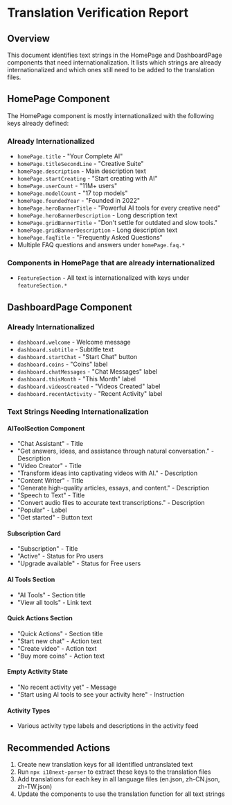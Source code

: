 # Translation Verification Report

## Overview
This document identifies text strings in the HomePage and DashboardPage components that need internationalization. It lists which strings are already internationalized and which ones still need to be added to the translation files.

## HomePage Component

The HomePage component is mostly internationalized with the following keys already defined:

### Already Internationalized
- `homePage.title` - "Your Complete AI"
- `homePage.titleSecondLine` - "Creative Suite"
- `homePage.description` - Main description text
- `homePage.startCreating` - "Start creating with AI"
- `homePage.userCount` - "11M+ users"
- `homePage.modelCount` - "17 top models"
- `homePage.foundedYear` - "Founded in 2022"
- `homePage.heroBannerTitle` - "Powerful AI tools for every creative need"
- `homePage.heroBannerDescription` - Long description text
- `homePage.gridBannerTitle` - "Don't settle for outdated and slow tools."
- `homePage.gridBannerDescription` - Long description text
- `homePage.faqTitle` - "Frequently Asked Questions"
- Multiple FAQ questions and answers under `homePage.faq.*`

### Components in HomePage that are already internationalized
- `FeatureSection` - All text is internationalized with keys under `featureSection.*`

## DashboardPage Component

### Already Internationalized
- `dashboard.welcome` - Welcome message
- `dashboard.subtitle` - Subtitle text
- `dashboard.startChat` - "Start Chat" button
- `dashboard.coins` - "Coins" label
- `dashboard.chatMessages` - "Chat Messages" label
- `dashboard.thisMonth` - "This Month" label
- `dashboard.videosCreated` - "Videos Created" label
- `dashboard.recentActivity` - "Recent Activity" label

### Text Strings Needing Internationalization

#### AIToolSection Component
- "Chat Assistant" - Title
- "Get answers, ideas, and assistance through natural conversation." - Description
- "Video Creator" - Title
- "Transform ideas into captivating videos with AI." - Description
- "Content Writer" - Title
- "Generate high-quality articles, essays, and content." - Description
- "Speech to Text" - Title
- "Convert audio files to accurate text transcriptions." - Description
- "Popular" - Label
- "Get started" - Button text

#### Subscription Card
- "Subscription" - Title
- "Active" - Status for Pro users
- "Upgrade available" - Status for Free users

#### AI Tools Section
- "AI Tools" - Section title
- "View all tools" - Link text

#### Quick Actions Section
- "Quick Actions" - Section title
- "Start new chat" - Action text
- "Create video" - Action text
- "Buy more coins" - Action text

#### Empty Activity State
- "No recent activity yet" - Message
- "Start using AI tools to see your activity here" - Instruction

#### Activity Types
- Various activity type labels and descriptions in the activity feed

## Recommended Actions

1. Create new translation keys for all identified untranslated text
2. Run `npx i18next-parser` to extract these keys to the translation files
3. Add translations for each key in all language files (en.json, zh-CN.json, zh-TW.json)
4. Update the components to use the translation function for all text strings